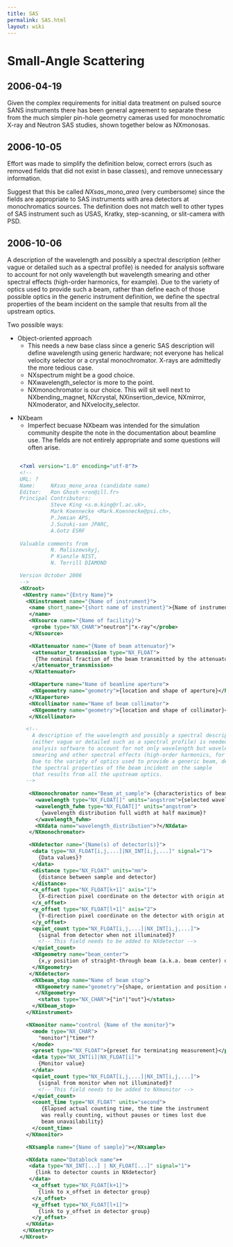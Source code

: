 ```yaml
---
title: SAS
permalink: SAS.html
layout: wiki
---
```


Small-Angle Scattering
======================

2006-04-19
----------

Given the complex requirements for initial data treatment on pulsed
source SANS instruments there has been general agreement to separate
these from the much simpler pin-hole geometry cameras used for
monochromatic X-ray and Neutron SAS studies, shown together below as
NXmonosas.

2006-10-05
----------

Effort was made to simplify the definition below, correct errors (such
as removed fields that did not exist in base classes), and remove
unnecessary information.

Suggest that this be called *NXsas\_mono\_area* (very cumbersome) since
the fields are appropriate to SAS instruments with area detectors at
monochromatics sources. The definition does not match well to other
types of SAS instrument such as USAS, Kratky, step-scanning, or
slit-camera with PSD.

2006-10-06
----------

A description of the wavelength and possibly a spectral description
(either vague or detailed such as a spectral profile) is needed for
analysis software to account for not only wavelength but wavelength
smearing and other spectral effects (high-order harmonics, for example).
Due to the variety of optics used to provide such a beam, rather than
define each of those possible optics in the generic instrument
definition, we define the spectral properties of the beam incident on
the sample that results from all the upstream optics.

Two possible ways:

-   Object-oriented approach
    -   This needs a new base class since a generic SAS description will
        define wavelength using generic hardware; not everyone has
        helical velocity selector or a crystal monochromator. X-rays are
        admittedly the more tedious case.
    -   NXspectrum might be a good choice.
    -   NXwavelength\_selector is more to the point.
    -   NXmonochromator is our choice. This will sit well next to
        NXbending\_magnet, NXcrystal, NXinsertion\_device, NXmirror,
        NXmoderator, and NXvelocity\_selector.

<!-- -->

-   NXbeam
    -   Imperfect becuase NXbeam was intended for the simulation
        community despite the note in the documentation about beamline
        use. The fields are not entirely appropriate and some questions
        will often arise.

```xml

    <?xml version="1.0" encoding="utf-8"?>
    <!--
    URL: ?
    Name:     NXsas_mono_area (candidate name)
    Editor:   Ron Ghosh <ron@ill.fr>
    Principal Contributors:  
              Steve King <s.m.king@rl.ac.uk>, 
              Mark Koennecke <Mark.Koennecke@psi.ch>, 
              P.Jemian APS, 
              J.Suzuki-san JPARC, 
              A.Gotz ESRF 
                             
    Valuable comments from 
              N. Maliszewskyj, 
              P Kienzle NIST, 
              N. Terrill DIAMOND

    Version October 2006
    -->
    <NXroot>
     <NXentry name="{Entry Name}">
      <NXinstrument name="{Name of instrument}">
       <name short_name="{short name of instrument}">{Name of instrument}?
       </name>
       <NXsource name="{Name of facility}">
        <probe type="NX_CHAR">"neutron"|"x-ray"</probe>
       </NXsource>

       <NXattenuator name="{Name of beam attenuator}">
        <attenuator_transmission type="NX_FLOAT">
         {The nominal fraction of the beam transmitted by the attenuator}
        </attenuator_transmission>
       </NXattenuator>

       <NXaperture name="Name of beamline aperture">
        <NXgeometry name="geometry">{location and shape of aperture}</NXgeometry>
       </NXaperture>
       <NXcollimator name="Name of beam collimator">
        <NXgeometry name="geometry">{location and shape of collimator}</NXgeometry>
       </NXcollimator>

      <!-- 
        A description of the wavelength and possibly a spectral description
        (either vague or detailed such as a spectral profile) is needed for 
        analysis software to account for not only wavelength but wavelength 
        smearing and other spectral effects (high-order harmonics, for example).
        Due to the variety of optics used to provide a generic beam, define 
        the spectral properties of the beam incident on the sample
        that results from all the upstream optics.
      -->
         
       <NXmonochromator name="Beam_at_sample"> {characteristics of beam at sample}
         <wavelength type="NX_FLOAT[]" units="angstrom">{selected wavelength}</wavelength>
         <wavelength_fwhm type="NX_FLOAT[]" units="angstrom">
           {wavelength distribution full width at half maximum}?
         </wavelength_fwhm>
         <NXdata name="wavelength_distribution">?</NXdata>
       </NXmonochromator>

       <NXdetector name="{Name(s) of detector(s)}">
        <data type="NX_FLOAT[i,j,...]|NX_INT[i,j,...]" signal="1">
          {Data values}?
        </data>
        <distance type="NX_FLOAT" units="mm">
          {distance between sample and detector}
        </distance>
        <x_offset type="NX_FLOAT[k+1]" axis="1">
          {X-direction pixel coordinate on the detector with origin at detector center}?
        </x_offset>
        <y_offset type="NX_FLOAT[l+1]" axis="2">
          {Y-direction pixel coordinate on the detector with origin at detector center}?
        </y_offset>
        <quiet_count type="NX_FLOAT[i,j,...]|NX_INT[i,j,...]">
          {signal from detector when not illuminated}?
          <!-- This field needs to be added to NXdetector -->
        </quiet_count>
        <NXgeometry name="beam_center">
          {x,y position of straight-through beam (a.k.a. beam center) on the detector}?
        </NXgeometry>
       </NXdetector>
        <NXbeam_stop name="Name of beam stop">
         <NXgeometry name="geometry">{shape, orientation and position of the beam stop}
         </NXgeometry>
          <status type="NX_CHAR">{"in"|"out"}</status>
        </NXbeam_stop>
      </NXinstrument>

      <NXmonitor name="control {Name of the monitor}">
        <mode type="NX_CHAR">
          "monitor"|"timer"?
        </mode>
        <preset type="NX_FLOAT">{preset for terminating measurement}</preset>
        <data type="NX_INT[i]|NX_FLOAT[i]">
          {Monitor value}
        </data>
        <quiet_count type="NX_FLOAT[i,j,...]|NX_INT[i,j,...]">
          {signal from monitor when not illuminated}?
          <!-- This field needs to be added to NXmonitor -->
        </quiet_count>
        <count_time type="NX_FLOAT" units="second">
           {Elapsed actual counting time, the time the instrument 
           was really counting, without pauses or times lost due 
           beam unavailability}
        </count_time>
      </NXmonitor>

      <NXsample name="{Name of sample}"></NXsample>

      <NXdata name="Datablock name">+
       <data type="NX_INT[...] | NX_FLOAT[...]" signal="1">
         {link to detector counts in NXdetector}
       </data>
        <x_offset type="NX_FLOAT[k+1]">
          {link to x_offset in detector group}
        </x_offset>
        <y_offset type="NX_FLOAT[l+1]">
          {link to y_offset in detector group}
        </y_offset>
      </NXdata>
     </NXentry>
    </NXroot>
```